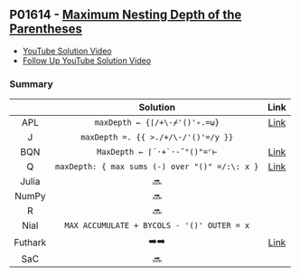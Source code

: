 ## P01614 - [Maximum Nesting Depth of the Parentheses](https://leetcode.com/problems/maximum-nesting-depth-of-the-parentheses/)

* [YouTube Solution Video](https://www.youtube.com/watch?v=zrOIQEN3Wkk)
* [Follow Up YouTube Solution Video](https://www.youtube.com/watch?v=6-mk6OpcUdM)

### Summary

||Solution|Link|
|:-:|:-:|:-:|
|APL|`maxDepth ← {⌈/+\-⌿'()'∘.=⍵}`|[Link](https://github.com/codereport/LeetCode/blob/master/0210_Problem_1.apl)|
|J|`maxDepth =. {{ >./+/\-/'()'=/y }}`||
|BQN|``MaxDepth ← ⌈´·+`·-˝"()"=⌜⊢`` |[Link](https://github.com/codereport/LeetCode/blob/master/0210_Problem_1.bqn)|
|Q|`maxDepth: { max sums (-) over "()" =/:\: x }`|[Link](https://github.com/codereport/LeetCode/blob/master/0210_Problem_1.q)|
|Julia|:soon:||
|NumPy|:soon:||
|R|:soon:||
|Nial|`MAX ACCUMULATE + BYCOLS - '()' OUTER = x`||
|Futhark|:arrow_right::arrow_right:|[Link](https://github.com/codereport/LeetCode/blob/master/0210_Problem_1.fut)|
|SaC|:soon:||
